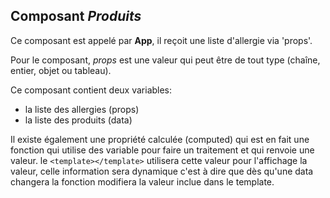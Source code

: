 ## Composant *Produits*  

Ce composant est appelé par **App**, il reçoit une liste d'allergie via 'props'.  

Pour le composant, *props* est une valeur qui peut être de tout type (chaîne, entier, objet ou tableau).  

Ce composant contient deux variables: 
* la liste des allergies (props)
* la liste des produits (data)

Il existe également une propriété calculée (computed) qui est en fait une fonction qui utilise des variable pour faire un traitement et qui renvoie une valeur.  le ```<template></template>``` utilisera cette valeur pour l'affichage la valeur, celle information sera dynamique c'est à dire que dès qu'une data changera la fonction modifiera la valeur inclue dans le template.